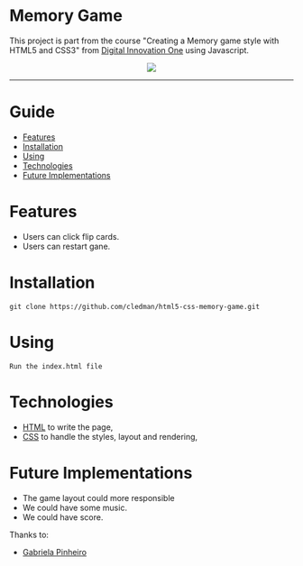 # Memory Game

This project is part from the course "Creating a Memory game style with HTML5 and CSS3" from [Digital Innovation One](https://web.digitalinnovation.one/) using Javascript.

<p align="center">
    <img src=".github/preview.gif"/>
</p>

---

# Guide

- [Features](#features)
- [Installation](#installation)
- [Using](#using)
- [Technologies](#technologies)
- [Future Implementations](#future-implementations)

# Features

- Users can click flip cards.
- Users can restart gane.

# Installation

`git clone https://github.com/cledman/html5-css-memory-game.git`

# Using

`Run the index.html file`

# Technologies

- [HTML](https://www.w3schools.com/html/) to write the page,
- [CSS](https://www.w3schools.com/css/) to handle the styles, layout and rendering,

# Future Implementations

- The game layout could more responsible
- We could have some music.
- We could have score.

Thanks to:

- [Gabriela Pinheiro](https://www.linkedin.com/in/gabrielapinheiro129/)

##
